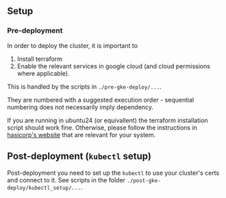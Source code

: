 ## Setup

### Pre-deployment
In order to deploy the cluster, it is important to
1. Install terraform 
2. Enable the relevant services in google cloud (and cloud permissions where applicable).

This is handled by the scripts in `./pre-gke-deploy/...`. 

They are numbered with a suggested execution order - sequential numbering does not necessarily imply dependency.

If you are running in ubuntu24 (or equivallent) the terraform installation script should work fine. 
Otherwise, please follow the instructions in [hasicorp's website](https://developer.hashicorp.com/terraform/tutorials/aws-get-started/install-cli) that are relevant for your system.

## Post-deployment (`kubectl` setup)

Post-deployment you need to set up the `kubectl` to use your cluster's certs and connect to it. 
See scripts in the folder `./post-gke-deploy/kubectl_setup/...`. 

